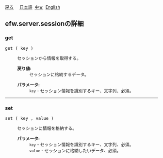 <a href="../api_list.md">戻る</a>
&nbsp;&nbsp;&nbsp;&nbsp;<a href="../../日本語/api_list/efw.server.session.md">日本語</a>
&nbsp;<a href="../../中文/api_list/efw.server.session.md">中文</a>
&nbsp;<a href="../../English/api_list/efw.server.session.md">English</a>
<H2>efw.server.sessionの詳細</H2>

<H3><A NAME="get">get</A></H3>
<pre>
get ( key )</PRE>
<DL>
<DD>セッションから情報を取得する。
<P>
<DD><DL>
<DT><B>戻り値:</B>
<DD>セッションに格納するデータ。
</DL></DD>
<DD><DL>
<DT><B>パラメータ:</B>
<DD><CODE>key</CODE> - セッション情報を識別するキー、文字列、必須。
</DL></DD>
</DL></DD>
<HR>

<H3><A NAME="set">set</A></H3>
<pre>
set ( key , value )</PRE>
<DL>
<DD>セッションに情報を格納する。
<P>
<DD><DL>
<DT><B>パラメータ:</B>
<DD><CODE>key</CODE> - セッション情報を識別するキー、文字列、必須。
<DD><CODE>value</CODE> - セッションに格納したいデータ、必須。
</DL></DD>
</DL></DD>